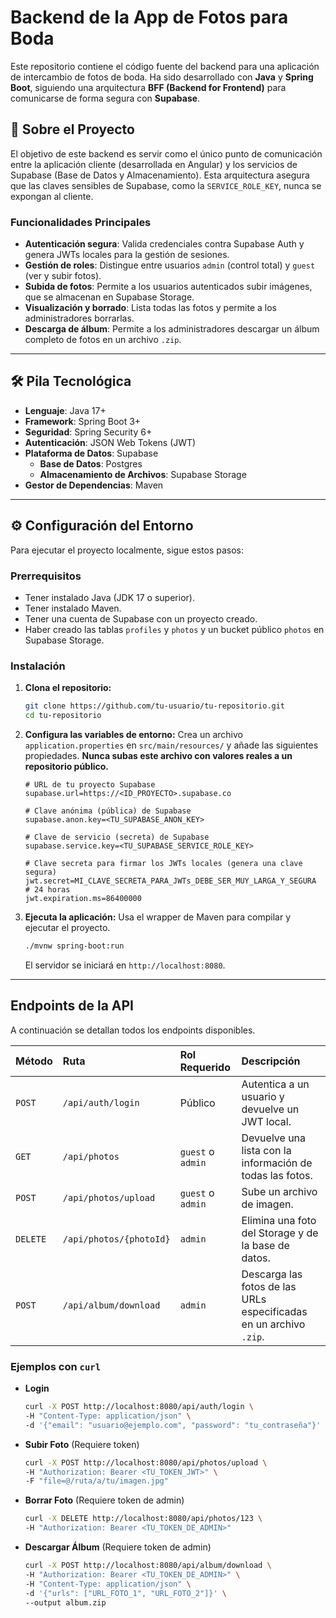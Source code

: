 
# Backend de la App de Fotos para Boda

Este repositorio contiene el código fuente del backend para una aplicación de intercambio de fotos de boda. Ha sido desarrollado con **Java** y **Spring Boot**, siguiendo una arquitectura **BFF (Backend for Frontend)** para comunicarse de forma segura con **Supabase**.

## 🚀 Sobre el Proyecto

El objetivo de este backend es servir como el único punto de comunicación entre la aplicación cliente (desarrollada en Angular) y los servicios de Supabase (Base de Datos y Almacenamiento). Esta arquitectura asegura que las claves sensibles de Supabase, como la `SERVICE_ROLE_KEY`, nunca se expongan al cliente.

### Funcionalidades Principales

* **Autenticación segura**: Valida credenciales contra Supabase Auth y genera JWTs locales para la gestión de sesiones.
* **Gestión de roles**: Distingue entre usuarios `admin` (control total) y `guest` (ver y subir fotos).
* **Subida de fotos**: Permite a los usuarios autenticados subir imágenes, que se almacenan en Supabase Storage.
* **Visualización y borrado**: Lista todas las fotos y permite a los administradores borrarlas.
* **Descarga de álbum**: Permite a los administradores descargar un álbum completo de fotos en un archivo `.zip`.

-----

## 🛠️ Pila Tecnológica

* **Lenguaje**: Java 17+
* **Framework**: Spring Boot 3+
* **Seguridad**: Spring Security 6+
* **Autenticación**: JSON Web Tokens (JWT)
* **Plataforma de Datos**: Supabase
    * **Base de Datos**: Postgres
    * **Almacenamiento de Archivos**: Supabase Storage
* **Gestor de Dependencias**: Maven

-----

## ⚙️ Configuración del Entorno

Para ejecutar el proyecto localmente, sigue estos pasos:

### Prerrequisitos

* Tener instalado Java (JDK 17 o superior).
* Tener instalado Maven.
* Tener una cuenta de Supabase con un proyecto creado.
* Haber creado las tablas `profiles` y `photos` y un bucket público `photos` en Supabase Storage.

### Instalación

1.  **Clona el repositorio:**

    ```bash
    git clone https://github.com/tu-usuario/tu-repositorio.git
    cd tu-repositorio
    ```

2.  **Configura las variables de entorno:**
    Crea un archivo `application.properties` en `src/main/resources/` y añade las siguientes propiedades. **Nunca subas este archivo con valores reales a un repositorio público.**

    ```properties
    # URL de tu proyecto Supabase
    supabase.url=https://<ID_PROYECTO>.supabase.co

    # Clave anónima (pública) de Supabase
    supabase.anon.key=<TU_SUPABASE_ANON_KEY>

    # Clave de servicio (secreta) de Supabase
    supabase.service.key=<TU_SUPABASE_SERVICE_ROLE_KEY>

    # Clave secreta para firmar los JWTs locales (genera una clave segura)
    jwt.secret=MI_CLAVE_SECRETA_PARA_JWTs_DEBE_SER_MUY_LARGA_Y_SEGURA
    # 24 horas
    jwt.expiration.ms=86400000 
    ```

3.  **Ejecuta la aplicación:**
    Usa el wrapper de Maven para compilar y ejecutar el proyecto.

    ```bash
    ./mvnw spring-boot:run
    ```

    El servidor se iniciará en `http://localhost:8080`.

-----

## Endpoints de la API

A continuación se detallan todos los endpoints disponibles.

| Método | Ruta                      | Rol Requerido | Descripción                                                                    |
| :----- | :------------------------ | :------------ | :----------------------------------------------------------------------------- |
| `POST` | `/api/auth/login`         | Público       | Autentica a un usuario y devuelve un JWT local.                                |
| `GET`  | `/api/photos`             | `guest` o `admin` | Devuelve una lista con la información de todas las fotos.                          |
| `POST` | `/api/photos/upload`      | `guest` o `admin` | Sube un archivo de imagen.                                                     |
| `DELETE`| `/api/photos/{photoId}`   | `admin`         | Elimina una foto del Storage y de la base de datos.                            |
| `POST` | `/api/album/download`     | `admin`         | Descarga las fotos de las URLs especificadas en un archivo `.zip`.             |

### Ejemplos con `curl`

* **Login**

  ```bash
  curl -X POST http://localhost:8080/api/auth/login \
  -H "Content-Type: application/json" \
  -d '{"email": "usuario@ejemplo.com", "password": "tu_contraseña"}'
  ```

* **Subir Foto** (Requiere token)

  ```bash
  curl -X POST http://localhost:8080/api/photos/upload \
  -H "Authorization: Bearer <TU_TOKEN_JWT>" \
  -F "file=@/ruta/a/tu/imagen.jpg"
  ```

* **Borrar Foto** (Requiere token de admin)

  ```bash
  curl -X DELETE http://localhost:8080/api/photos/123 \
  -H "Authorization: Bearer <TU_TOKEN_DE_ADMIN>"
  ```

* **Descargar Álbum** (Requiere token de admin)

  ```bash
  curl -X POST http://localhost:8080/api/album/download \
  -H "Authorization: Bearer <TU_TOKEN_DE_ADMIN>" \
  -H "Content-Type: application/json" \
  -d '{"urls": ["URL_FOTO_1", "URL_FOTO_2"]}' \
  --output album.zip
  ```